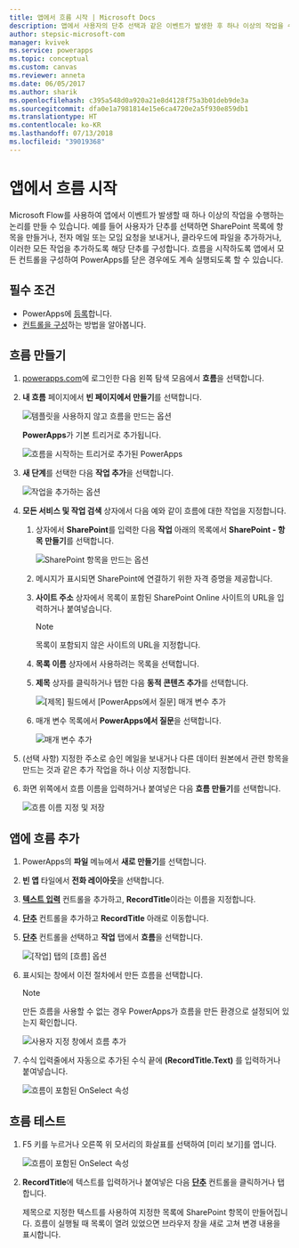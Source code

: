 ```yaml
---
title: 앱에서 흐름 시작 | Microsoft Docs
description: 앱에서 사용자의 단추 선택과 같은 이벤트가 발생한 후 하나 이상의 작업을 수행하는 흐름을 만듭니다.
author: stepsic-microsoft-com
manager: kvivek
ms.service: powerapps
ms.topic: conceptual
ms.custom: canvas
ms.reviewer: anneta
ms.date: 06/05/2017
ms.author: sharik
ms.openlocfilehash: c395a548d0a920a21e8d4128f75a3b01deb9de3a
ms.sourcegitcommit: dfa0e1a7981814e15e6ca4720e2a5f930e859db1
ms.translationtype: HT
ms.contentlocale: ko-KR
ms.lasthandoff: 07/13/2018
ms.locfileid: "39019368"
---
```

# <a name="start-a-flow-in-an-app"></a>앱에서 흐름 시작
Microsoft Flow를 사용하여 앱에서 이벤트가 발생할 때 하나 이상의 작업을 수행하는 논리를 만들 수 있습니다. 예를 들어 사용자가 단추를 선택하면 SharePoint 목록에 항목을 만들거나, 전자 메일 또는 모임 요청을 보내거나, 클라우드에 파일을 추가하거나, 이러한 모든 작업을 추가하도록 해당 단추를 구성합니다. 흐름을 시작하도록 앱에서 모든 컨트롤을 구성하여 PowerApps를 닫은 경우에도 계속 실행되도록 할 수 있습니다.

## <a name="prerequisites"></a>필수 조건

* PowerApps에 [등록](../signup-for-powerapps.md)합니다.
* [컨트롤을 구성](add-configure-controls.md)하는 방법을 알아봅니다.

## <a name="create-a-flow"></a>흐름 만들기
1. [powerapps.com](http://web.powerapps.com)에 로그인한 다음 왼쪽 탐색 모음에서 **흐름**을 선택합니다.

2. **내 흐름** 페이지에서 **빈 페이지에서 만들기**를 선택합니다.

    ![템플릿을 사용하지 않고 흐름을 만드는 옵션](./media/using-logic-flows/create-from-blank.png)

    **PowerApps**가 기본 트리거로 추가됩니다.

    ![흐름을 시작하는 트리거로 추가된 PowerApps](./media/using-logic-flows/set-trigger.png)

3. **새 단계**를 선택한 다음 **작업 추가**을 선택합니다.

    ![작업을 추가하는 옵션](./media/using-logic-flows/add-action.png)

4. **모든 서비스 및 작업 검색** 상자에서 다음 예와 같이 흐름에 대한 작업을 지정합니다.

   1. 상자에서 **SharePoint**를 입력한 다음 **작업** 아래의 목록에서 **SharePoint - 항목 만들기**를 선택합니다.

       ![SharePoint 항목을 만드는 옵션](./media/using-logic-flows/create-sharepoint-item.png)

   2. 메시지가 표시되면 SharePoint에 연결하기 위한 자격 증명을 제공합니다.

   3. **사이트 주소** 상자에서 목록이 포함된 SharePoint Online 사이트의 URL을 입력하거나 붙여넣습니다.

       > [!NOTE]
      > 목록이 포함되지 않은 사이트의 URL을 지정합니다.

   4. **목록 이름** 상자에서 사용하려는 목록을 선택합니다.

   5. **제목** 상자를 클릭하거나 탭한 다음 **동적 콘텐츠 추가**를 선택합니다.

       ![[제목] 필드에서 [PowerApps에서 질문] 매개 변수 추가](./media/using-logic-flows/ask-in-powerapps.png)

   6. 매개 변수 목록에서 **PowerApps에서 질문**을 선택합니다.

       ![매개 변수 추가](./media/using-logic-flows/add-parameter.png)

5. (선택 사항) 지정한 주소로 승인 메일을 보내거나 다른 데이터 원본에서 관련 항목을 만드는 것과 같은 추가 작업을 하나 이상 지정합니다.

6. 화면 위쪽에서 흐름 이름을 입력하거나 붙여넣은 다음 **흐름 만들기**를 선택합니다.

    ![흐름 이름 지정 및 저장](./media/using-logic-flows/name-flow.png)

## <a name="add-a-flow-to-an-app"></a>앱에 흐름 추가
1. PowerApps의 **파일** 메뉴에서 **새로 만들기**를 선택합니다.

2. **빈 앱** 타일에서 **전화 레이아웃**을 선택합니다.

3. **[텍스트 입력](controls/control-text-input.md)** 컨트롤을 추가하고, **RecordTitle**이라는 이름을 지정합니다.

4. **[단추](controls/control-button.md)** 컨트롤을 추가하고 **RecordTitle** 아래로 이동합니다.

5. **[단추](controls/control-button.md)** 컨트롤을 선택하고 **작업** 탭에서 **흐름**을 선택합니다.

    ![[작업] 탭의 [흐름] 옵션](./media/using-logic-flows/action-tab.png)

6. 표시되는 창에서 이전 절차에서 만든 흐름을 선택합니다.

    > [!NOTE]
   > 만든 흐름을 사용할 수 없는 경우 PowerApps가 흐름을 만든 환경으로 설정되어 있는지 확인합니다.

    ![사용자 지정 창에서 흐름 추가](./media/using-logic-flows/add-flow-from-pane.png)

7. 수식 입력줄에서 자동으로 추가된 수식 끝에 **(RecordTitle.Text)** 를 입력하거나 붙여넣습니다.

    ![흐름이 포함된 OnSelect 속성](./media/using-logic-flows/onselect-with-flow.png)

## <a name="test-the-flow"></a>흐름 테스트
1. F5 키를 누르거나 오른쪽 위 모서리의 화살표를 선택하여 [미리 보기]를 엽니다.

    ![흐름이 포함된 OnSelect 속성](./media/using-logic-flows/open-preview.png)

2. **RecordTitle**에 텍스트를 입력하거나 붙여넣은 다음 **[단추](controls/control-button.md)** 컨트롤을 클릭하거나 탭합니다.

    제목으로 지정한 텍스트를 사용하여 지정한 목록에 SharePoint 항목이 만들어집니다. 흐름이 실행될 때 목록이 열려 있었으면 브라우저 창을 새로 고쳐 변경 내용을 표시합니다.
